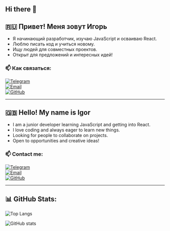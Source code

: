 ## Hi there 👋  

## 🇷🇺 Привет! Меня зовут Игорь  
- Я начинающий разработчик, изучаю JavaScript и осваиваю React.  
- Люблю писать код и учиться новому.  
- Ищу людей для совместных проектов.  
- Открыт для предложений и интересных идей!  

### 📫 Как связаться:  
[![Telegram](https://img.shields.io/badge/Telegram-26A5E4?logo=telegram&logoColor=white)](https://t.me/@gorao79)  
[![Email](https://img.shields.io/badge/Email-D14836?logo=gmail&logoColor=white)](mailto:igoraor79@gmail.com)  
[![GitHub](https://img.shields.io/badge/GitHub-181717?logo=github&logoColor=white)](https://github.com/igorao79)  

---  

## 🇬🇧 Hello! My name is Igor  
- I am a junior developer learning JavaScript and getting into React.  
- I love coding and always eager to learn new things.  
- Looking for people to collaborate on projects.  
- Open to opportunities and creative ideas!  

### 📫 Contact me:  
[![Telegram](https://img.shields.io/badge/Telegram-26A5E4?logo=telegram&logoColor=white)](https://t.me/your_link)  
[![Email](https://img.shields.io/badge/Email-D14836?logo=gmail&logoColor=white)](mailto:your_email)  
[![GitHub](https://img.shields.io/badge/GitHub-181717?logo=github&logoColor=white)](https://github.com/your_profile)  

---

## 📊 GitHub Stats:  

![Top Langs](https://github-readme-stats.vercel.app/api/top-langs/?username=твой_профиль&layout=compact&theme=tokyonight)  

![GitHub stats](https://github-readme-stats.vercel.app/api?username=твой_профиль&show_icons=true&theme=tokyonight)  

